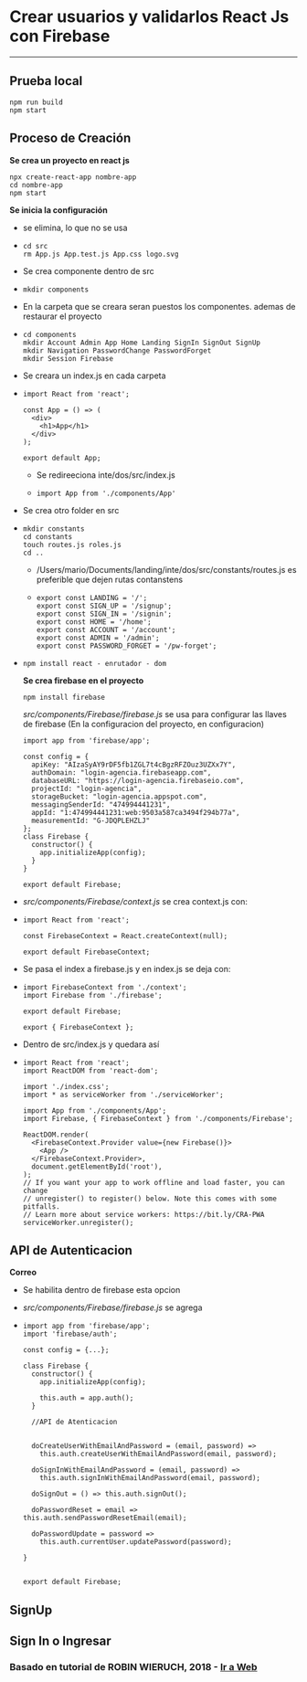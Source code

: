 <h1>Crear usuarios y validarlos React Js con Firebase</h1>

------------------------------------------------------------------------------------------------------------------------------------



<h2>Prueba local</h2>

```
npm run build
npm start
```




<h2>Proceso de Creación</h2>

**Se crea un proyecto en react js**

```
npx create-react-app nombre-app
cd nombre-app
npm start
```

**Se inicia la configuración**

* se elimina, lo que no se usa

* ```
  cd src
  rm App.js App.test.js App.css logo.svg
  ```

* Se crea componente dentro de src

* ```
  mkdir components
  ```

* En la carpeta que se creara seran puestos los componentes. ademas de restaurar el proyecto

* ```
  cd components
  mkdir Account Admin App Home Landing SignIn SignOut SignUp
  mkdir Navigation PasswordChange PasswordForget
  mkdir Session Firebase
  ```

* Se creara un index.js en cada carpeta

* ```
  import React from 'react';
   
  const App = () => (
    <div>
      <h1>App</h1>
    </div>
  );
   
  export default App;
  ```

  * Se redireeciona inte/dos/src/index.js

  * ```
    import App from './components/App'
    ```

* Se crea otro folder en src

* ```
  mkdir constants
  cd constants
  touch routes.js roles.js
  cd ..
  ```

  * /Users/mario/Documents/landing/inte/dos/src/constants/routes.js es preferible que dejen rutas contanstens
  
  * ```
    export const LANDING = '/';
    export const SIGN_UP = '/signup';
    export const SIGN_IN = '/signin';
    export const HOME = '/home';
    export const ACCOUNT = '/account';
    export const ADMIN = '/admin';
    export const PASSWORD_FORGET = '/pw-forget';
    ```
  
* ```
  npm install react - enrutador - dom
  ```

  **Se crea firebase en el proyecto**

  ```
  npm install firebase
  ```

  *src/components/Firebase/firebase.js* se usa para configurar las llaves de firebase (En la configuracion del proyecto, en configuracion)

  ```
  import app from 'firebase/app';
  
  const config = {
    apiKey: "AIzaSyAY9rDF5fb1ZGL7t4cBgzRFZOuz3UZXx7Y",
    authDomain: "login-agencia.firebaseapp.com",
    databaseURL: "https://login-agencia.firebaseio.com",
    projectId: "login-agencia",
    storageBucket: "login-agencia.appspot.com",
    messagingSenderId: "474994441231",
    appId: "1:474994441231:web:9503a587ca3494f294b77a",
    measurementId: "G-JDQPLEHZLJ"
  };
  class Firebase {
    constructor() {
      app.initializeApp(config);
    }
  }
   
  export default Firebase;
  ```

*  *src/components/Firebase/context.js* se crea context.js con:

* ```
  import React from 'react';
   
  const FirebaseContext = React.createContext(null);
   
  export default FirebaseContext;
  ```

* Se pasa el index a firebase.js y en index.js se deja con:

* ```
  import FirebaseContext from './context';
  import Firebase from './firebase';
   
  export default Firebase;
   
  export { FirebaseContext };
  ```

* Dentro de src/index.js y quedara así

* ```
  import React from 'react';
  import ReactDOM from 'react-dom';
   
  import './index.css';
  import * as serviceWorker from './serviceWorker';
   
  import App from './components/App';
  import Firebase, { FirebaseContext } from './components/Firebase';
   
  ReactDOM.render(
    <FirebaseContext.Provider value={new Firebase()}>
      <App />
    </FirebaseContext.Provider>,
    document.getElementById('root'),
  );
  // If you want your app to work offline and load faster, you can change
  // unregister() to register() below. Note this comes with some pitfalls.
  // Learn more about service workers: https://bit.ly/CRA-PWA
  serviceWorker.unregister();
  
  ```

  

<h2>API de Autenticacion</h2>

**Correo**

* Se habilita dentro de firebase esta opcion

* *src/components/Firebase/firebase.js* se agrega

* ```
  import app from 'firebase/app';
  import 'firebase/auth';
  
  const config = {...};
  
  class Firebase {
    constructor() {
      app.initializeApp(config);
   
      this.auth = app.auth();
    }
   
    //API de Atenticacion 
  
   
    doCreateUserWithEmailAndPassword = (email, password) =>
      this.auth.createUserWithEmailAndPassword(email, password);
   
    doSignInWithEmailAndPassword = (email, password) =>
      this.auth.signInWithEmailAndPassword(email, password);
   
    doSignOut = () => this.auth.signOut();
   
    doPasswordReset = email => this.auth.sendPasswordResetEmail(email);
   
    doPasswordUpdate = password =>
      this.auth.currentUser.updatePassword(password);
      
  }
  
  
  export default Firebase;
  ```

  





<h2>SignUp</h2>





<h2>Sign In o Ingresar</h2>





<h3>Basado en tutorial de ROBIN WIERUCH, 2018 - <a href="https://www.robinwieruch.de/complete-firebase-authentication-react-tutorial">Ir a Web</a>